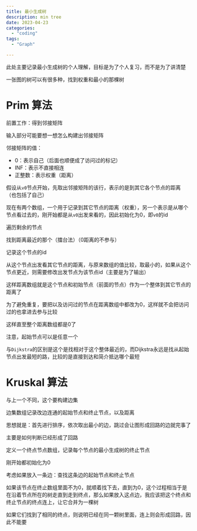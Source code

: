 ```yaml
---
title: 最小生成树
description: min tree
date: 2023-04-23
categories:
  - "coding"
tags:
  - "Graph"

---
```


此处主要记录最小生成树的个人理解，目标是为了个人复习，而不是为了讲清楚

<!--more-->

一张图的树可以有很多种，找到权重和最小的那棵树

# Prim 算法

前置工作：得到邻接矩阵

输入部分可能要想一想怎么构建出邻接矩阵

邻接矩阵的值：

- 0：表示自己（后面也顺便成了访问过的标记）
- INF：表示不直接相连
- 正整数：表示权重（距离）

假设从`v0`节点开始，先取出邻接矩阵的该行，表示的是到其它各个节点的距离（也包括了自己）

现在有两个数组，一个用于记录到其它节点的距离（权重），另一个表示是从哪个节点看过去的，刚开始都是从`v0`出发来看的，因此初始化为0，即`v0`的id

遍历剩余的节点

找到距离最近的那个（擂台法）（0距离的不参与）

记录这个节点的id

从这个节点出发看其它节点的距离，与原来数组的值比较，取最小的，如果从这个节点更近，则需要修改出发节点为该节点id（主要是为了输出）

这样距离数组就是这个节点和初始节点（前面的节点）作为一个整体到其它节点的距离了

为了避免重复，要把以及访问过的节点在距离数组中都改为0，这样就不会把访问过的也拿进去参与比较

这样直至整个距离数组都是0了



注意，起始节点可以是任意一个



与`Dijkstra`的区别是这个是找相对于这个整体最近的，而Dijkstra永远是找从起始节点出发最短的路，比较的是直接到达和简介抵达哪个最短

# Kruskal 算法

与上一个不同，这个要构建边集

边集数组记录改边连通的起始节点和终止节点，以及距离

思想就是：首先进行排序，依次取出最小的边，跳过会让图形成回路的边就完事了

主要是如何判断已经形成了回路

定义一个终点节点数组，记录每个节点的最小生成树的终止节点

刚开始都初始化为0



考虑如果放入一条边：查找这条边的起始节点和终止节点

如果该节点在终止数组里面不为0，就顺着找下去，直到为0，这个过程相当于是在沿着节点所在的树走直到走到终点，那么如果放入这点边，我应该把这个终点和终止节点的终点连上，让它合并为一棵树

如果它们找到了相同的终点，则说明已经在同一颗树里面，连上则会形成回路，因此不能要
